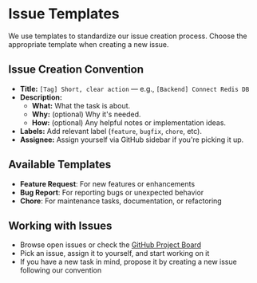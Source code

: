# Issue Templates

We use templates to standardize our issue creation process. Choose the appropriate template when creating a new issue.

## Issue Creation Convention

- **Title:** `[Tag] Short, clear action` — e.g., `[Backend] Connect Redis DB`
- **Description:**
  - **What:** What the task is about.
  - **Why:** (optional) Why it's needed.
  - **How:** (optional) Any helpful notes or implementation ideas.
- **Labels:** Add relevant label (`feature`, `bugfix`, `chore`, etc).
- **Assignee:** Assign yourself via GitHub sidebar if you're picking it up.

## Available Templates

- **Feature Request**: For new features or enhancements
- **Bug Report**: For reporting bugs or unexpected behavior
- **Chore**: For maintenance tasks, documentation, or refactoring

## Working with Issues

- Browse open issues or check the [GitHub Project Board](https://github.com/users/Aung-myat-min/projects/6)
- Pick an issue, assign it to yourself, and start working on it
- If you have a new task in mind, propose it by creating a new issue following our convention
